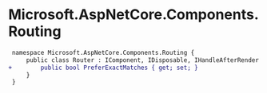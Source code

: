 # Microsoft.AspNetCore.Components.Routing

``` diff
 namespace Microsoft.AspNetCore.Components.Routing {
     public class Router : IComponent, IDisposable, IHandleAfterRender {
+        public bool PreferExactMatches { get; set; }
     }
 }
```

